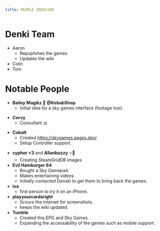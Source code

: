 ```yaml
---
title: PEOPLE INVOLVED
---
```

# Denki Team
* Aaron
  * Repuplishes the games
  * Updates the wiki
* Colin
* Tom

# Notable People
- **Bailey Magikz 🌯 @KebabShop**
  - Initial idea for a sky games interface (footage lost).
* **Corvy**
  * Consultant :p
- **Cobalt**
  - Created https://skygames.pages.dev/.
  - Setup Controller support.
* **cypher <3** and **Allanbuzzy** ⭐🦝
  * Creating SteamGridDB images
* **Evil Hamburger 64**
  * Bought a Sky Gamepad.
  * Makes entertaining videos.
  * Initially contacted Denski to get them to bring back the games.
* **ixa**
  * first person to try it on an iPhone.
* **playyourcardsright**
  * Scours the internet for screenshots.
  * keeps the wiki updated.
* **Tumble**
  * Created this EPG and Sky Games.
  * Expanding the accessability of the games such as mobile support.
